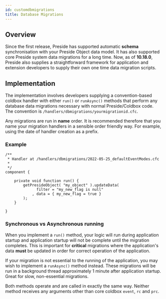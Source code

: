 ```yaml
---
id: customdbmigrations
title: Database Migrations
---
```


## Overview

Since the first release, Preside has supported automatic **schema** synchronisation with your Preside Object data model. It has also supported core Preside system data migrations for a long time. Now, as of **10.18.0**, Preside also supplies a straightforward framework for application and extension developers to supply their own one time data migration scripts.

## Implementation

The implementation involves developers supplying a convention-based coldbox handler with either `run()` or `runAsync()` methods that perform any database data migrations necessary with normal Preside/Coldbox code. The convention is `/handlers/dbmigrations/yourmigrationid.cfc`.

Any migrations are run in **name** order. It is recommended therefore that you name your migration handlers in a sensible order friendly way. For example, using the date of handler creation as a prefix.

### Example

```luceescript
/**
 * Handler at /handlers/dbmigrations/2022-05-25_defaultEventModes.cfc
 *
 */
component {

	private void function run() {
		getPresideObject( "my_object" ).updateData(
			  filter = "my_new_flag is null"
			, data = { my_new_flag = true }
		);
	}

}
```

### Synchronous vs Asynchronous running

When you implement a `run()` method, your logic will run during application startup and application startup will not be complete until the migration completes. This is important for **critical** migrations where the application's data **must** be updated in order for correct operation of the application.

If your migration is not essential to the running of the application, you may wish to implement a `runAsync()` method instead. These migrations will be run in a background thread approximately 1 minute after application startup. Great for slow, non-essential migrations.

Both methods operate and are called in exactly the same way. Neither method receives any arguments other than core coldbox `event`, `rc` and `prc`.
